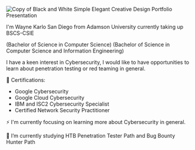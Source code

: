 ![Copy of Black and White Simple Elegant Creative Design Portfolio Presentation](https://github.com/waynekarlo/waynekarlo/assets/123581330/2dca1683-977f-4a19-b6e8-d14e4959b477)

I'm Wayne Karlo San Diego from Adamson University currently taking up BSCS-CSIE 

(Bachelor of Science in Computer Science) (Bachelor of Science in Computer Science and Information Engineering)

I have a keen interest in Cybersecurity, I would like to have opportunities to learn about penetration testing or red teaming in general.

🌱 Certifications:
  * Google Cybersecurity
  * Google Cloud Cybersecurity
  * IBM and ISC2 Cybersecurity Specialist
  * Certified Network Security Practitioner

⚡ I'm currently focusing on learning more about Cybersecurity in general.

🔭 I’m currently studying HTB Penetration Tester Path and Bug Bounty Hunter Path
